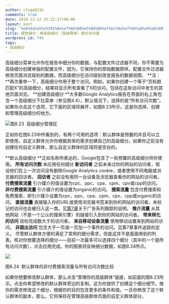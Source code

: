```yaml
---
author: cloga0216
comments: true
date: 2010-12-12 15:22:27+00:00
layout: post
slug: '%e6%8a%a5%e5%91%8a%e7%bb%86%e5%88%86%ef%bc%9a%e7%94%a8%e9%ab%98%e7%ba%a7%e7%bb%86%e5%88%86%ef%bc%88%e9%ab%98%e7%ba%a7%e7%be%a4%e4%bd%93%ef%bc%89%e7%bb%86%e5%88%86%e8%ae%bf%e9%97%ae%e8%80%85-2'
title: 报告细分：用高级细分（高级群体）细分访问者
wordpress_id: 746
tags:
- 高级细分
---
```


高级细分菜单允许你在报告中细分你的数据。与配置文件过滤器不同，你不需要为高级细分创建单独的配置文件，因为，它保持你的原始数据原样。配置文件过滤器修改页面浏览级别的数据，而高级细分在访问级别改变报告的数据视图、
**注：**再次重申一下，高级细分作用于整个访问。例如，如果你创建一个等于“页标题匹配X”的高级细分，结果将显示所有查看了X的访问，包括在这些访问中发生的其他页面浏览。
**创建高级细分
**大多数Google Analytics报告在界面的右上角包含一个高级细分下拉菜单（参见图4.4）。默认情况下，选择的是“所有访问次数”。如果你点击这个选项，它下面的区域将展开，如图8.23所示。这是你选择、创建和管理高级细分的地方。




![](http://www.cloga.info/wp-content/uploads/2010/12/8-23.png)图8.23  高级细分管理区




<!-- more -->正如你在图8.23中所看到的，有两个可用的选项：默认群体是预置的并且可以立即使用，自定义群体允许你根据具体的需求创建自己的高级细分。如果你之前没有创建任何自定义群体，那么自定义群体的区域将是空白的。
**默认高级细分
**正如名称所表达的，Google包含了一些预置的高级细分供你使用。
**所有访问次数** 未应用任何细分
**新访问者** 之前未来过你的网站的访问者，假设他们在上一次访问没有删除Google Analytics cookie，或者使用不同电脑或浏览器的回访者。
**回访者** 之前没有用同一台设备及浏览器查看你的网站的访问者。
**付费搜索流量** 引介媒介的值设置为cpc、ppc、cpa、cpm、cpv或cpp的访问。
**非付费搜索流量** 引介媒介的值设置为organic的访问。
**搜索流量** 包含付费搜索和免费搜索，即引介媒介设置为cpc、ppc、cpa、cpm、cpv、cpp或organic的访问。
**直接流量** 直接输入你的URL或使用浏览器书签来到你的网站的访问者。未标记的访问也会被归入这一类。见[第7章](http://www.cloga.info/archives/category/web-metrics/chater7)关于广告系列跟踪的说明。
**推介流量** 从其他网站（不是一个公认的搜索引擎）的链接引入到你的网站的访问者。
**带来转化的访问** 目标完成数大于的访问者。
**来自移动设备流量** 使用移动设置来到网站的访问。
**非跳出访问** 包含大于一页或一页加一个事件的访问。见第7章事件追踪的定义。
尽管默认群体方便的满足了常用的细分需求，但是这并不是面面俱到的列表。核对你想要选择的细分——目前一次最多可以选择四个细分（其中的一个是所有访问次数），点击应用完成。你的图表将反映细分数据，如图8.24所示。




[![](http://www.cloga.info/wp-content/uploads/2010/12/8-24.png)](http://www.cloga.info/wp-content/uploads/2010/12/8-24.png)




图8.24  默认群体的非付费搜索流量与所有访问次数比较




如果你想要修改默认群体，那么点击“管理你的高级群体”链接，如前面的图8.23所示。点击你希望修改的默认群体旁边的复制。这为你提供了创建这个细分细节。按你的需求修改这个细分，根据你的目的包含更多的条件和值。一旦你修改了这个默认群体的副本，那么，它将保存在管理高级群体页面的自定义群体部分。
